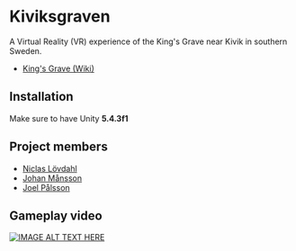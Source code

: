 # Kiviksgraven
A Virtual Reality (VR) experience of the King's Grave near Kivik in southern Sweden.
* [King's Grave (Wiki)](https://en.wikipedia.org/wiki/The_King%27s_Grave)

## Installation
Make sure to have Unity **5.4.3f1**

## Project members
- [Niclas Lövdahl](https://github.com/NiclasLovdahl)
- [Johan Månsson](https://github.com/johanmansson)
- [Joel Pålsson](https://github.com/joelpalsson)

## Gameplay video
[![IMAGE ALT TEXT HERE](https://img.youtube.com/vi/nworJsVqfwY/0.jpg)](https://www.youtube.com/watch?v=nworJsVqfwY)
